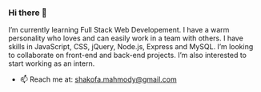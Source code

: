 ### Hi there 👋 

I’m currently learning Full Stack Web Developement. I have a warm personality who loves and can easily work in a team with others. I have skills in JavaScript, CSS, jQuery, Node.js, Express and MySQL. I’m looking to collaborate on front-end and back-end projects. I’m also interested to start working as an intern. 
- 📫 Reach me at: shakofa.mahmody@gmail.com
